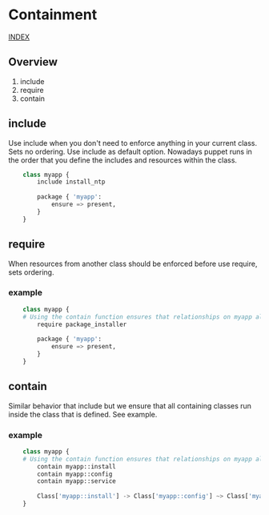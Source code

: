 # Containment

[INDEX](../../README.md)

## Overview
1. include
2. require
3. contain

## include
Use include when you don't need to enforce anything in your current class. Sets no ordering. Use include as default option. Nowadays puppet runs in the order that you define the includes and resources within the class.

```python
    class myapp {
        include install_ntp
        
        package { 'myapp':
            ensure => present,
        } 
    }
```

## require
When resources from another class should be enforced before use require, sets ordering.

### example
```python
    class myapp {
    # Using the contain function ensures that relationships on myapp also apply to these classes
        require package_installer
        
        package { 'myapp':
            ensure => present,
        } 
    }
```

## contain
Similar behavior that include but we ensure that all containing classes run inside the class that is defined. See example.

### example
```python
    class myapp {
    # Using the contain function ensures that relationships on myapp also apply to these classes
        contain myapp::install
        contain myapp::config
        contain myapp::service
        
        Class['myapp::install'] -> Class['myapp::config'] ~> Class['myapp::service']
    }
```
